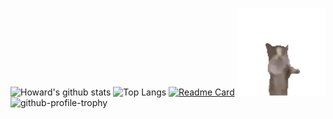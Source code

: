 ![Howard's github stats](https://github-readme-stats.vercel.app/api?username=zamhown&include_all_commits=true&count_private=true&line_height=20&bg_color=30,e96443,904e95&title_color=fff&text_color=fff)
![Top Langs](https://github-readme-stats.vercel.app/api/top-langs/?username=zamhown&layout=compact&bg_color=30,e96443,904e95&title_color=fff&text_color=fff&hide=css,html,vue,plpgsql)
[![Readme Card](https://github-readme-stats.vercel.app/api/pin/?username=visactor&repo=vchart&theme=transparent)](https://github.com/visactor/vchart)
<img src="https://github.com/zamhown/zamhown/blob/main/happy_cat.gif" alt="cat" style="height:140px;"/>
![github-profile-trophy](https://github-profile-trophy.vercel.app/?username=zamhown&column=7&theme=oldie&no-bg=true&no-frame=true)
